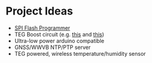 # Project Ideas

- [SPI Flash Programmer](https://github.com/jevankovich/spiflasher)
- TEG Boost circuit
  (e.g. [this](https://worldwide.espacenet.com/patent/search/family/022192071/publication/US4734658A?q=pn%3DUS4734658)
  and [this](https://worldwide.espacenet.com/patent/search/family/004304359/publication/US4322724A?q=pn%3DUS4322724A))
- Ultra-low power arduino compatible
- GNSS/WWVB NTP/PTP server
- TEG powered, wireless temperature/humidity sensor
